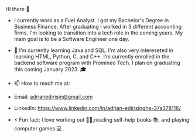   Hi there  👋
- I currently work as a Fuel Analyst. I got my Bachelor's Degree in Business Finance. After graduating I worked in 3 different accounting firms. I'm looking to transition into a tech role in the coming years. My main goal is to be a Software Engineer one day.  

- 🌱 I’m currently learning Java and SQL. I'm also very intereseted in learning HTML, Python, C, and C++. 
 I’m currently enrolled in the backend software program with Promineo Tech. I plan on graduating this coming January 2023. 🎓

- 📫 How to reach me at: 
- Email: adrianedirisin@gmail.com 
- LinkedIn: https://www.linkedin.com/in/adrian-edirisinghe-37a378116/
  
 - ⚡ Fun fact: I love working out 🏋️‍♀️,reading self-help books 📚, and playing computer games 💻 .
<!---
adrianedirisinghe1989/adrianedirisinghe1989 is a ✨ special ✨ repository because its `README.md` (this file) appears on your GitHub profile.
You can click the Preview link to take a look at your changes.
--->
